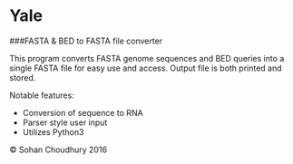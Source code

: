 # Yale
###FASTA & BED to FASTA file converter

This program converts FASTA genome sequences and BED queries into a single FASTA file for easy use and access. Output file is both printed and stored. 

Notable features:
- Conversion of sequence to RNA
- Parser style user input
- Utilizes Python3

© Sohan Choudhury 2016
